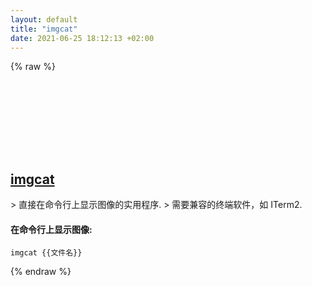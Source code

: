 ```yaml
---
layout: default
title: "imgcat"
date: 2021-06-25 18:12:13 +02:00
---
```

{% raw %}
<h2 id="imgcat">
  <a href="/zh/osx/imgcat.html">imgcat</a> <a href="#imgcat"><svg class="icon">
    <use href="/assets/images/unicode_sprite.svg#link" />
  </svg></a>
</h2>
> 直接在命令行上显示图像的实用程序.
> 需要兼容的终端软件，如 ITerm2.

#### 在命令行上显示图像:
```shell
imgcat {{文件名}}
```
{% endraw %}